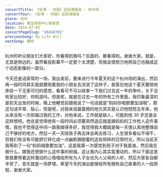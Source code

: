 ```yaml
---
concertTitle: 《安溥 · 时寐》巡回演唱会 - 杭州场
concertTour: 《安溥 · 时寐》巡回演唱会
place: 杭州
location: 黄龙体育中心体育馆
date: 2024-07-05
concertPageSlug: "20240705"
previousSong: My Life Will
nextSong: 模样
---
```

杭州的听众朋友们大家好，你看得到我吗？后面的，都看得到。谢谢大家。就是，尤其是侧边的，虽然看投影幕不一定那个太清楚，但我会很努力地把自己也融成这个动态影像的一部分。

今天还是话家常的一场，我出发前，要来进行今年夏天的这个杭州场的演出，然后再一段时间其实我就要陪着我的小朋友去流浪了这样子，我答应他这个夏天要陪他体验一下无家可归的感觉，看看可不可以结束一下我们过去这一年的争吵，关于没有家比较好，你知道吗，但是呢，就是在过去一年的所有工作里面，我印象最深的是前天出发的时候，晚上他睡觉前跟我说了一句话就是“妈妈你唱歌要加油哦”，那这句话平常、贴心，但是呢，对我来说最震撼的地方其实是认识他短短五年来，他从来没有一次祝福过我的工作，对他来说，工作就是敌人，可能到他 30 岁还是会这样想吧。他总是觉得他有一段时间必须要突然适应就是跟妈妈的工作抢人这件事情，我也不觉得这中间一路我做得多好，我觉得我大概就是每一天很认真地整理自己不够好的地方，然后一天一天陪孩子再去体会再去练习，人生很多看似不得不，但我们有没有可能把它转化成一点幽默跟甜蜜的这些琐碎的日常时光，所以当前天我等到了一句“妈妈唱歌要加油”，这是我第一次感觉到孩子对于我是谁，然后我在做什么，跟我还想做什么这件事的祝福，这让我内心其实蛮激动的，所以下面这首歌我要带着这样激动的心情唱给所有为人子女也为人父母的人听，然后大家各自都辛苦了，音乐就是一场梦境，希望今天的演出能够给所有拥有自己故事的人一段旅程，谢谢大家。